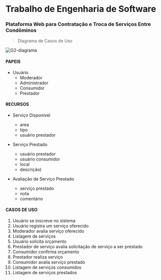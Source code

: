 # Trabalho de Engenharia de Software
### Plataforma Web para Contratação e Troca de Serviços Entre Condôminos

>Diagrama de Casos de Uso

![G2-diagrama](https://user-images.githubusercontent.com/80012798/160193272-8abdfb5f-17d3-43c7-9abb-6c3f358cf648.png)


#### PAPEIS
* Usuário
  * Moderador
  * Administrador
  * Consumidor
  * Prestador


#### RECURSOS

* Serviço Disponível
  * area
  * tipo
  * usuário prestador

* Serviço Prestado
  * usuário prestador
  * usuário consumidor
  * local
  * descrição)

* Avaliação de Serviço Prestado
  * serviço prestado
  * nota
  * comentário


#### CASOS DE USO
1. Usuário se inscreve no sistema
2. Usuário registra um serviço oferecido
3. Moderador avalia serviço oferecido
4. Listagem de serviços
5. Usuário solicita orçamento
6. Prestador de serviço avalia solicitação de serviço a ser prestado
7. Consumidor confirma orçamento
8. Prestador realiza serviço
9. Consumidor avalia serviço prestado
10. Listagem de serviços consumidos
11. Listagem de serviços prestados
